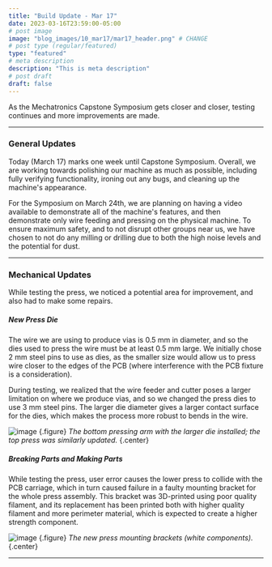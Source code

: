 ```yaml
---
title: "Build Update - Mar 17"
date: 2023-03-16T23:59:00-05:00
# post image
image: "blog_images/10_mar17/mar17_header.png" # CHANGE
# post type (regular/featured)
type: "featured"
# meta description
description: "This is meta description"
# post draft
draft: false
---
```


As the Mechatronics Capstone Symposium gets closer and closer, testing continues and more improvements are made.

<hr>

### General Updates

Today (March 17) marks one week until Capstone Symposium. Overall, we are working towards polishing our machine as much as possible, including fully verifying functionality, ironing out any bugs, and cleaning up the machine's appearance.

For the Symposium on March 24th, we are planning on having a video available to demonstrate all of the machine's features, and then demonstrate only wire feeding and pressing on the physical machine. To ensure maximum safety, and to not disrupt other groups near us, we have chosen to not do any milling or drilling due to both the high noise levels and the potential for dust.

<hr>

### Mechanical Updates

While testing the press, we noticed a potential area for improvement, and also had to make some repairs.

##### New Press Die

The wire we are using to produce vias is 0.5 mm in diameter, and so the dies used to press the wire must be at least 0.5 mm large. We initially chose 2 mm steel pins to use as dies, as the smaller size would allow us to press wire closer to the edges of the PCB (where interference with the PCB fixture is a consideration).

During testing, we realized that the wire feeder and cutter poses a larger limitation on where we produce vias, and so we changed the press dies to use 3 mm steel pins. The larger die diameter gives a larger contact surface for the dies, which makes the process more robust to bends in the wire.

![image](../../blog_images/10_mar17/new_press.jpg)
{.figure}
_The bottom pressing arm with the larger die installed; the top press was similarly updated._
{.center}


##### Breaking Parts and Making Parts

While testing the press, user error causes the lower press to collide with the PCB carriage, which in turn caused failure in a faulty mounting bracket for the whole press assembly. This bracket was 3D-printed using poor quality filament, and its replacement has been printed both with higher quality filament and more perimeter material, which is expected to create a higher strength component.

![image](../../blog_images/10_mar17/brackets.jpg)
{.figure}
_The new press mounting brackets (white components)._
{.center}

<hr>

<!--
### Software/Firmware Updates

<hr>

### Electrical Updates

<hr>
-->